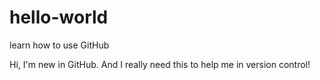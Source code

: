 # hello-world
learn how to use GitHub

Hi, I'm new in GitHub. And I really need this to help me in version control!
